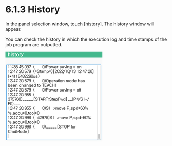 ﻿# 6.1.3 History

In the panel selection window, touch \[history\]. The history window will appear. 

You can check the history in which the execution log and time stamps of the job program are outputted.



![](../../_assets/tp630/pane-history_eng.png)
